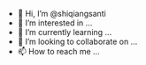 - 👋 Hi, I’m @shiqiangsanti
- 👀 I’m interested in ...
- 🌱 I’m currently learning ...
- 💞️ I’m looking to collaborate on ...
- 📫 How to reach me ...

<!---
shiqiangsanti/shiqiangsanti is a ✨ special ✨ repository because its `README.md` (this file) appears on your GitHub profile.
You can click the Preview link to take a look at your changes.
--->
